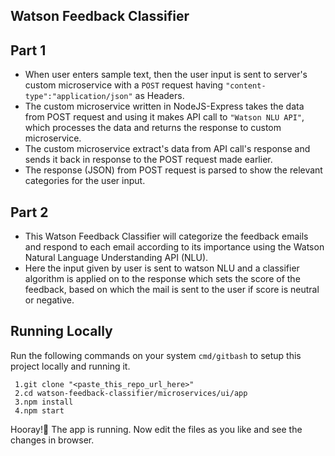 ## Watson Feedback Classifier

## Part 1

* When user enters sample text, then the user input is sent to server's custom microservice with a `POST` request having `"content-type":"application/json"` as Headers.
* The custom microservice written in NodeJS-Express takes the data from POST request and using it makes API call to `"Watson NLU API"`, which processes the data and returns the response to custom microservice.
* The custom microservice extract's data from API call's response and sends it back in response to the POST request made earlier.
* The response (JSON) from POST request is parsed to show the relevant categories for the user input.
    
## Part 2 
  
* This Watson Feedback Classifier will categorize the feedback emails and respond to each email according to its importance using the Watson Natural Language Understanding API (NLU).
* Here the input given by user is sent to watson NLU and a classifier algorithm is applied on to the response which sets the score of the feedback, based on which the mail is sent to the user if score is neutral or negative.

## Running Locally
Run the following commands on your system `cmd/gitbash` to setup this project locally and running it.
  
     1.git clone "<paste_this_repo_url_here>"
     2.cd watson-feedback-classifier/microservices/ui/app
     3.npm install
     4.npm start
  
Hooray!:tada: The app is running. Now edit the files as you like  and see the changes in browser.
 
